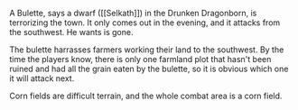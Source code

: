 A Bulette, says a dwarf ([[Selkath]]) in the Drunken Dragonborn, is terrorizing the town. It only comes out in the evening, and it attacks from the southwest. He wants is gone.

The bulette harrasses farmers working their land to the southwest. By the time the players know, there is only one farmland plot that hasn't been ruined and had all the grain eaten by the bulette, so it is obvious which one it will attack next.

Corn fields are difficult terrain, and the whole combat area is a corn field. 